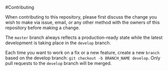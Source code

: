 #Contributing

When contributing to this repository, please first discuss the change you wish to make via issue, email, or any other method with the owners of this repository before making a change.

The `master` branch always reflects a production-ready state while the latest development is taking place in the `develop` branch.

Each time you want to work on a fix or a new feature, create a new `branch` based on the develop branch: `git checkout -b BRANCH_NAME develop`. Only pull requests to the `develop` branch will be merged.

